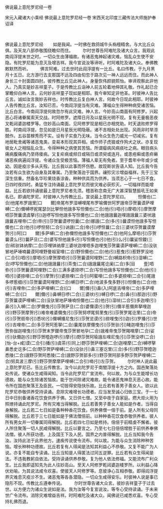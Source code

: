 佛说最上意陀罗尼经一卷


宋元入藏诸大小乘经
佛说最上意陀罗尼经一卷
宋西天北印度三藏传法大师施护奉诏译


　　

佛说最上意陀罗尼经
　　如是我闻。一时佛在救鸽城牛头栴檀精舍。与大比丘众俱。及天龙八部恭敬围绕瞻仰而住。
　　尔时世尊告阿难陀及诸大众言。我观此南阎浮提末世之时。一切众生由薄福故。有诸恶鬼神起诸灾难。恼乱众生使不安隐。有陀罗尼能为息灭及增吉祥。我今宣说汝等谛听。时阿难陀及诸大众。奉佛教敕默然而听。
　　佛言阿难。过去世时此阎浮提有一比丘。名曰传教。于九月黑月十五日。北方游行去支那国不远及四由旬忽于路次见一神人远远而住。而此神人身长三十肘面圆四肘。彼传教比丘见此神人。身量恢伟颜貌熙怡。审谛观察此非他人。乃真实是妙吉祥童子。于是传教比丘诣神人前五轮着地伸其礼敬。作礼起已合掌瞻仰白神人言。云何妙吉祥童子现如是相耶。我今审知定非他圣。时彼神人告比丘言。诚如汝言我妙吉祥也。时传教比丘复白神人言。何故今日现此相耶。时彼神人告传教比丘言。汝知已否。今南阎浮提当有灾难。薄福众生得种种病受诸苦恼。比丘白言。今南阎浮提何故忽尔有此灾难。神人言。今妙高山南面有阿修罗。兴起恶心将诸眷属索天交战。时阿修罗。遮障日月及以星辰光明不现。复有无量极恶夜叉乾闼婆迦楼罗等。住妙高山南面。见阿修罗现是相已亦相党助。时天退败修罗得胜。时南阎浮提。忽见如是日月星辰光明隐蔽。诸不吉相处处出现。风雨非时旱涝兢作。五谷苗稼秀而不实。设有子实食乃无味。当令众生色力威光一切减劣。复有地居毗舍阇等诸恶鬼类。变易本形现其异相。或作师子虎狼或作狗犬之状。亦复现彼女人之相恼乱众生。令得种种之病使其苦恼。所谓瘿病风病痰吐之病。眼目病头痛病腹痛病乃至痔瘘病。又复疟病或频日或隔日或须臾或连月。或患疮癣或患疥癞诸恶疾病遍阎浮提。令诸众生受极苦恼。薄福人辈无有免者。至于耆年中年或少或幼。因是疫沴多从夭殁。比丘我以此事而怀伤愍。故现斯状告语人知。比丘我今告汝若有众生欲为自身及其眷属。乃至聚落迨于国界。禳殄灾沴增益福祥。先于三宝深生信重。然备名华珍果烧香涂香。种种供具而为供养。当须志心于一七日不食。日四时夜四时。勇猛专注持诵最上意陀罗尼而彼灾难必获殄灭。一切福祥而能增益。比丘若欲持诵彼最上意陀罗尼者先须。稽首称念南无广大甚深智慧振吼王如来名已。即诵陀罗尼。时彼神人为传教比丘。宣说最上意陀罗尼曰。
　　怛儞也(二合)他尾布罗誐里[口　　爾]帝尾布罗湿嚩哩尾布罗喻儞世阿罗誐帝莎贺曩谟萨哩嚩(二合)儞嚩啰抳尾瑟剑比拏怛他誐多写怛儞也(二合)他(引)呬(引)摩呬(引)摩贺摩呬莎贺曩谟虞拏(引)迦啰写怛他誐多写怛儞也(二合)他誐誐曩迦哩誐誐曩三婆吠誐誐曩吉哩帝(二合)帝(引)莎贺曩谟啰怛曩(二合)娜誐(二合)多(引)曩谟怛他誐多写怛儞也(二合)他(引)啰怛努(二合引)讷誐(二合)帝(引)啰怛曩(二合)三婆吠莎贺曩谟摩贺(引)阿[口　　爾]多萨嚩(二合)弥儞怛他誐多写怛儞也(二合)他阿么摩呬(引)莎贺曩谟么(引)曩萨旦(二合)婆写怛他誐多(引)写怛儞也(引)他(引)么(引)曩娑怛鑁(三合)秫驮钵纳摩(二合)莎哩钵纳摩三婆吠迦哩呬多迦哩曳莎贺曩谟萨哩嚩(二合)没驮冒地萨埵喃曩谟阿哩野曼祖室哩(二合)野怛儞也(二合)他(引)惹曳(引)惹野罗没地(二合引)呬(引)摩呬(引)摩贺摩呬(引)莎贺曩谟阿哩野(二合)嚩路枳帝(引)湿嚩(二合)啰写怛儞也(二合)他誐誐曩(引)茶曳(二合)誐誐曩尾讫阑(二合)多[目　　壹]呬弥(引)莎贺曩谟阿哩野(二合)三满多婆捺啰(二合)写怛他誐多写怛儞也(二合)他(引)呬(引)婆捺哩(二合引)摩贺(引)婆捺哩(二合引)阿蜜哩(二合)多婆捺哩(二合引)尾誐多啰惹细(引)莎贺曩谟阿哩野(二合)嚩日啰(二合)地波多曳多野(引)怛儞也(二合)他(引)吉哩帝(二合)多萨哩嚩(二合)[口　　爾]儞(引)鼻(入)阿底吉哩帝(二合)多萨哩嚩(二合)[口　　爾]儞(引)鼻嚩日啰(二合)三婆吠(引)嚩日啰(二合)鼻(引)那迦(引)野莎贺曩谟萨哩嚩(二合)没驮冒地萨埵喃怛儞也(二合)他(引)湿吠(二合引)多迦哩(引)鼻(引)入嚩(二合)罗儞曳(引)莎贺萨旦(二合)婆儞谟(引)贺(引)儞半惹儞奔拏哩迦(引)野莎贺摩贺(引)难帝难婆儞曳(引)莎贺努啰尾努里曳(引)莎贺罗尾讫里(二合)帝(引)莎贺扇帝(引)悉吠(引)儞嚩播尼曳(引)莎贺览谟(引)捺哩曳(引)迦(引)罗播(引)世(引)吉哩帝(二合)多莎贺阿惹拏(二合)曩尾驮摩儞曳(引)莎贺驮(引)睹迦哩曳(引)莎贺弥伽迦哩曳(引)莎贺末罗鑁帝曳莎贺冒地孕(二合)誐难帝曳莎贺羯哩摩(二合)娑(引)驮儞迦(引)野莎贺曀迦啰(引)摩(引)野莎贺阿瑜誐左哩尼曳(引)莎贺没啰(二合)[怡-台+咸]谟(二合引)播(引)虞茶(引同上)野莎贺萨哩嚩(二合)迦哩摩(二合)嚩啰拏鼻悉史讫多(二合)野莎贺萨哩嚩(二合)没驮(引)鼻三塞讫里(三合)多(引)野莎贺曀迦悉陵(二合)誐野莎贺阿悉陵(二合)誐野莎贺部多(引)野莎贺阿部多野莎贺萨哩嚩(二合)努具波三摩(引)野莎贺摩摩萨哩嚩(二合引)喃(引)左莎贺。
　　尔时神人说此最上意陀罗尼已。告比丘传教言。汝今以此陀罗尼于南闇浮提十方之内。国邑聚落处处传说。使诸众生咸得闻知。当令此陀罗尼广宣流布。何以故。为与众生能增长功德故。能与众生除诸苦恼故。能于世间除诸灾难故。能令诸恶鬼神息灭恶心故。能令所在国邑聚落王及臣民。一切皆得安隐快乐故。比丘若有善男子善女人。欲以此陀罗尼恭敬供养受持读诵。息除灾难增长功德者。应当发至诚心归依三宝。于一七日中日别备诸香花饮食供养于佛。又日供七僧。又至中夜于自家庭。燃大炬火用为照燎持诵此陀罗尼。所有灾难当得解脱。比丘若善男子善女人能如是作者。当得自身解脱。比丘若二七日如是备种种香花饮食。供养佛僧一倍于前。是人所有父母同得解脱。比丘若于三七日能如是于佛法僧倍前。以种种香花饮食恭敬供养者。彼人所有男女并一切眷属同得解脱。比丘若四七日如是修持。倍倍于前精虔不懈者。彼人所住聚落一切人民咸得解脱。比丘以要言之。乃至七七日倍倍增胜于前供养奉佛法僧。彼人所获功德。上及国王下及人民。国界之内普得解脱。比丘当知我今告汝。汝持此法于此界他方。速疾传说使令流布。何以故。为能与众生消除种种苦恼。增长种种功德故。比丘若复有人得闻是法知其利益心不恭敬。又复不能广为人说。亦复不能自专读诵。比丘当知是人得匿法过同五逆罪。比丘若有众生得闻是法。不违我教躬自依法。受持读诵供养恭敬。复为他人依法修福。又能流布广利众生。比丘我即遥知先为此人往妙高山。至天人阿修罗乾闼婆迦楼罗所。以利益心降伏劝喻。为其说法咸令欢喜。使彼天人阿修罗等。息彼诤心互相恭敬。即得阎浮提界灾难息灭疫沴不生。诸恶鬼等各各潜隐。一切众生咸得安乐。时彼神人说是事已隐形不现。传教比丘遵奉传说。
　　尔时世尊告诸大众言。彼妙吉祥童子于过去世。以方便力为诸众生说如是法。我为汝等今复宣说汝。等专心受持读诵。于未来世广令流布。消除灾难增益吉祥。时阿难陀及诸大众。闻佛说已咸悉欢喜。专心受持礼佛而退。



